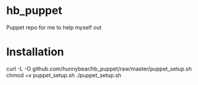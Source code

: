 # hb_puppet
Puppet repo for me to help myself out 

# Installation
curl -L -O github.com/hunnybear/hb_puppet/raw/master/puppet_setup.sh
chmod +x puppet_setup.sh
./puppet_setup.sh
